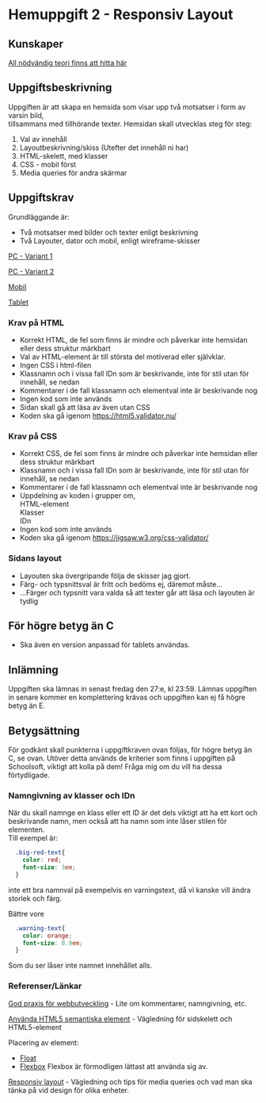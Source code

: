 # Hemuppgift 2 - Responsiv Layout

## Kunskaper

[All nödvändig teori finns att hitta här](https://github.com/NicUll/NTI/blob/master/Year2/V41/responsive/lesson.md)

## Uppgiftsbeskrivning

Uppgiften är att skapa en hemsida som visar upp två motsatser i form av varsin bild,  
tillsammans med tillhörande texter. Hemsidan skall utvecklas steg för steg:  

1. Val av innehåll
2. Layoutbeskrivning/skiss (Utefter det innehåll ni har)
3. HTML-skelett, med klasser
4. CSS - mobil först 
5. Media queries för andra skärmar


## Uppgiftskrav

Grundläggande är:

* Två motsatser med bilder och texter enligt beskrivning
* Två Layouter, dator och mobil, enligt wireframe-skisser

[PC - Variant 1](https://wireframe.cc/z9QBIG) 

[PC - Variant 2](https://wireframe.cc/ksc1wN)

[Mobil](https://wireframe.cc/Ujjh2o)

[Tablet](https://wireframe.cc/i4MuOy)


### Krav på HTML
* Korrekt HTML, de fel som finns är mindre och påverkar inte hemsidan eller dess struktur märkbart
* Val av HTML-element är till största del motiverad eller självklar.
* Ingen CSS i html-filen
* Klassnamn och i vissa fall IDn som är beskrivande, inte för stil utan för innehåll, se nedan 
* Kommentarer i de fall klassnamn och elementval inte är beskrivande nog
* Ingen kod som inte används
* Sidan skall gå att läsa av även utan CSS
* Koden ska gå igenom https://html5.validator.nu/


### Krav på CSS
* Korrekt CSS, de fel som finns är mindre och påverkar inte hemsidan eller dess struktur märkbart
* Klassnamn och i vissa fall IDn som är beskrivande, inte för stil utan för innehåll, se nedan
* Kommentarer i de fall klassnamn och elementval inte är beskrivande nog
* Uppdelning av koden i grupper om,   
  HTML-element  
  Klasser  
  IDn  
* Ingen kod som inte används
* Koden ska gå igenom https://jigsaw.w3.org/css-validator/
  

### Sidans layout
* Layouten ska övergripande följa de skisser jag gjort.
* Färg- och typsnittsval är fritt och bedöms ej, däremot måste...
* ...Färger och typsnitt vara valda så att texter går att läsa och layouten är tydlig

## För högre betyg än C
* Ska även en version anpassad för tablets användas.

## Inlämning
Uppgiften ska lämnas in senast fredag den 27:e, kl 23:59.
Lämnas uppgiften in senare kommer en komplettering krävas
och uppgiften kan ej få högre betyg än E.

## Betygsättning
För godkänt skall punkterna i uppgiftkraven ovan följas, för högre betyg än C, se ovan.
Utöver detta används de kriterier som finns i uppgiften på Schoolsoft, viktigt att kolla på dem! Fråga mig
om du vill ha dessa förtydligade.


### Namngivning av klasser och IDn
När du skall namnge en klass eller ett ID är det dels viktigt att ha ett kort och beskrivande namn, men också
att ha namn som inte låser stilen för elementen.  
Till exempel är:
```CSS
  .big-red-text{
    color: red;
    font-size: 3em;
  }
```
inte ett bra namnval på exempelvis en varningstext, då vi kanske vill ändra storlek och färg.

Bättre vore  
```CSS
  .warning-text{
    color: orange;
    font-size: 0.9em;
  }
  ```
Som du ser låser inte namnet innehållet alls.


### Referenser/Länkar
[God praxis för webbutveckling](https://twiggy.smutje.se/index.php/God_praxis_f%C3%B6r_webbutveckling) - Lite om kommentarer, namngivning, etc.

[Använda HTML5 semantiska element](https://twiggy.smutje.se/index.php/Anv%C3%A4nda_HTML5_semantiska_element) - Vägledning för sidskelett och HTML5-element

Placering av element: 
* [Float](https://twiggy.smutje.se/index.php/Styla_horisontell_placering_med_CSS_float)
* [Flexbox](https://twiggy.smutje.se/index.php/Styla_horisontell_placering_med_CSS_flexbox) 
Flexbox är förmodligen lättast att använda sig av.

[Responsiv layout](https://twiggy.smutje.se/index.php/Skapa_en_webbsida_med_responsiv_layout) - Vägledning och tips för media queries och vad man ska tänka på vid design för olika enheter.
